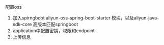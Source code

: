 配置oss

1. 加入spirngboot aliyun-oss-spring-boot-starter 模块，以及aliyun-java-sdk-core 高版本匹配springboot
2. application中配置密钥，权限和endpoint
3. 上传信息